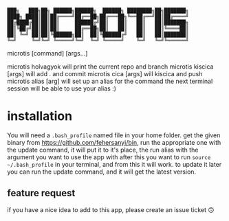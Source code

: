 	███╗   ███╗██╗ ██████╗██████╗  ██████╗ ████████╗██╗███████╗
	████╗ ████║██║██╔════╝██╔══██╗██╔═══██╗╚══██╔══╝██║██╔════╝
	██╔████╔██║██║██║     ██████╔╝██║   ██║   ██║   ██║███████╗
	██║╚██╔╝██║██║██║     ██╔══██╗██║   ██║   ██║   ██║╚════██║
	██║ ╚═╝ ██║██║╚██████╗██║  ██║╚██████╔╝   ██║   ██║███████║
	╚═╝     ╚═╝╚═╝ ╚═════╝╚═╝  ╚═╝ ╚═════╝    ╚═╝   ╚═╝╚══════╝


microtis [command] [args...]


microtis holvagyok will print the current repo and branch
microtis kiscica [args] will add . and commit
microtis cica [args] will kiscica and push
microtis alias [arg] will set up an alias for the command the next terminal session will be able to use your alias :)


# installation #


You will need a `.bash_profile` named file in your home folder.
get the given binary from https://github.com/fehersanyi/bin, run the appropriate one with the update command,
it will put it to it's place, the run alias with the argument you want to use the app with
after this you want to run `source ~/.bash_profile` in your terminal, and from this it will work.
to update it later you can run the update command, and it will get the latest version.

## feature request ##

if you have a nice idea to add to this app, please create an issue ticket 🙃